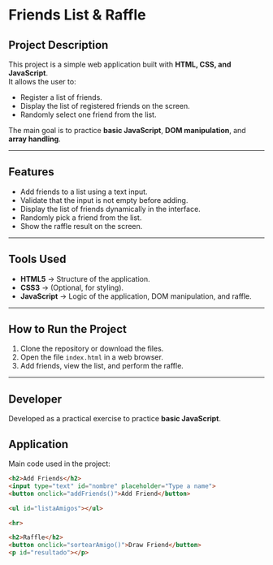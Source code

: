 # Friends List & Raffle

## Project Description
This project is a simple web application built with **HTML, CSS, and JavaScript**.  
It allows the user to:  
- Register a list of friends.  
- Display the list of registered friends on the screen.  
- Randomly select one friend from the list.  

The main goal is to practice **basic JavaScript**, **DOM manipulation**, and **array handling**.

---

## Features
- Add friends to a list using a text input.  
- Validate that the input is not empty before adding.  
- Display the list of friends dynamically in the interface.  
- Randomly pick a friend from the list.  
- Show the raffle result on the screen.  

---

## Tools Used
- **HTML5** → Structure of the application.  
- **CSS3** → (Optional, for styling).  
- **JavaScript** → Logic of the application, DOM manipulation, and raffle.  

---

## How to Run the Project
1. Clone the repository or download the files.  
2. Open the file `index.html` in a web browser.  
3. Add friends, view the list, and perform the raffle.  

---

## Developer
Developed as a practical exercise to practice **basic JavaScript**.


## Application
Main code used in the project:

```html
<h2>Add Friends</h2>
<input type="text" id="nombre" placeholder="Type a name">
<button onclick="addFriends()">Add Friend</button>

<ul id="listaAmigos"></ul>

<hr>

<h2>Raffle</h2>
<button onclick="sortearAmigo()">Draw Friend</button>
<p id="resultado"></p>





